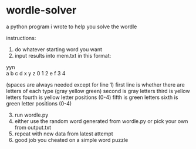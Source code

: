 # wordle-solver
 a python program i wrote to help you solve the wordle

instructions:
1. do whatever starting word you want
2. input results into mem.txt in this format:

yyn<br/>
a b c d
x y z
0 1 2
e f
3 4

(spaces are always needed except for line 1)
first line is whether there are letters of each type (gray yellow green)
second is gray letters
third is yellow letters
fourth is yellow letter positions (0-4)
fifth is green letters
sixth is green letter positions (0-4)

3. run wordle.py
4. either use the random word generated from wordle.py or pick your own from output.txt
5. repeat with new data from latest attempt
6. good job you cheated on a simple word puzzle
